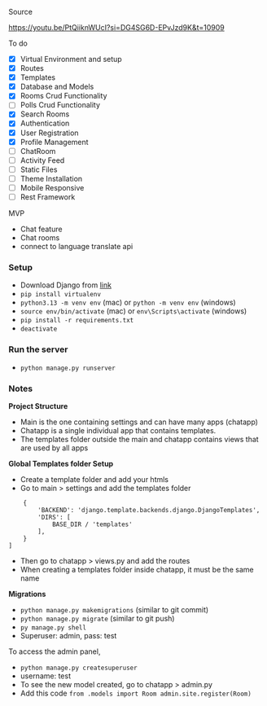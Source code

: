 Source

https://youtu.be/PtQiiknWUcI?si=DG4SG6D-EPvJzd9K&t=10909

To do
- [x] Virtual Environment and setup
- [x] Routes
- [x] Templates
- [x] Database and Models
- [x] Rooms Crud Functionality
- [ ] Polls Crud Functionality
- [x] Search Rooms
- [x] Authentication
- [x] User Registration
- [x] Profile Management
- [ ] ChatRoom
- [ ] Activity Feed
- [ ] Static Files
- [ ] Theme Installation
- [ ] Mobile Responsive
- [ ] Rest Framework
  
MVP
* Chat feature
* Chat rooms
* connect to language translate api


### Setup
* Download Django from [link](https://www.djangoproject.com/download/)
* `pip install virtualenv`
* `python3.13 -m venv env` (mac) or `python -m venv env` (windows)
* `source env/bin/activate` (mac) or `env\Scripts\activate` (windows)
* `pip install -r requirements.txt`
* `deactivate`

### Run the server
* `python manage.py runserver`


### Notes

**Project Structure**
* Main is the one containing settings and can have many apps (chatapp)
* Chatapp is a single individual app that contains templates.
* The templates folder outside the main and chatapp contains views that are used by all apps

**Global Templates folder Setup**
* Create a template folder and add your htmls
* Go to main > settings and add the templates folder
```TEMPLATES = [
    {
        'BACKEND': 'django.template.backends.django.DjangoTemplates',
        'DIRS': [
            BASE_DIR / 'templates'
        ],
    }
]
```
* Then go to chatapp > views.py and add the routes
* When creating a templates folder inside chatapp, it must be the same name

**Migrations**
* `python manage.py makemigrations`  (similar to git commit)
* `python manage.py migrate`    (similar to git push)
* `py manage.py shell`
* Superuser: admin, pass: test

To access the admin panel,
* `python manage.py createsuperuser`
* username: test
* To see the new model created, go to chatapp > admin.py
* Add this code 
`from .models import Room
admin.site.register(Room)`

